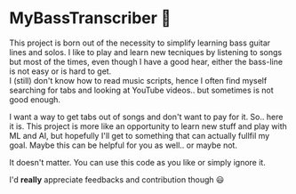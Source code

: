 # MyBassTranscriber 🎸

This project is born out of the necessity to simplify learning bass guitar lines and solos. I like to play and learn new tecniques by listening to songs but most of the times, even though I have a good hear, either the bass-line is not easy or is hard to get.  
I (still) don't know how to read music scripts, hence I often find myself searching for tabs and looking at YouTube videos.. but sometimes is not good enough.  

I want a way to get tabs out of songs and don't want to pay for it. So.. here it is.
This project is more like an opportunity to learn new stuff and play with ML and AI, but hopefully I'll get to something that can actually fullfil my goal. 
Maybe this can be helpful for you as well.. or maybe not.

It doesn't matter. You can use this code as you like or simply ignore it. 

I'd **really** appreciate feedbacks and contribution though 😃

